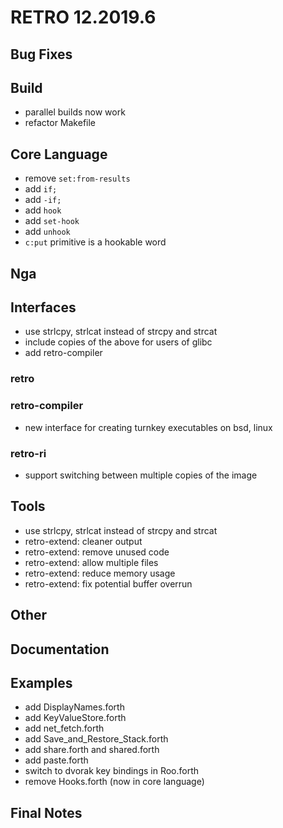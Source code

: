 # RETRO 12.2019.6

## Bug Fixes

## Build

- parallel builds now work
- refactor Makefile

## Core Language

- remove `set:from-results`
- add `if;`
- add `-if;`
- add `hook`
- add `set-hook`
- add `unhook`
- `c:put` primitive is a hookable word

## Nga

## Interfaces

- use strlcpy, strlcat instead of strcpy and strcat
- include copies of the above for users of glibc
- add retro-compiler

### retro

### retro-compiler

- new interface for creating turnkey executables on bsd, linux

### retro-ri

- support switching between multiple copies of the image

## Tools

- use strlcpy, strlcat instead of strcpy and strcat
- retro-extend: cleaner output
- retro-extend: remove unused code
- retro-extend: allow multiple files
- retro-extend: reduce memory usage
- retro-extend: fix potential buffer overrun

## Other

## Documentation

## Examples

- add DisplayNames.forth
- add KeyValueStore.forth
- add net_fetch.forth
- add Save_and_Restore_Stack.forth
- add share.forth and shared.forth
- add paste.forth
- switch to dvorak key bindings in Roo.forth
- remove Hooks.forth (now in core language)

## Final Notes
